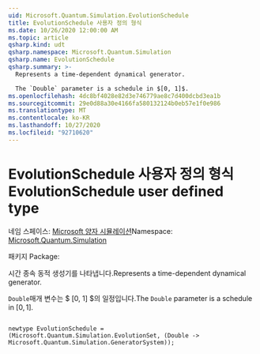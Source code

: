 ```yaml
---
uid: Microsoft.Quantum.Simulation.EvolutionSchedule
title: EvolutionSchedule 사용자 정의 형식
ms.date: 10/26/2020 12:00:00 AM
ms.topic: article
qsharp.kind: udt
qsharp.namespace: Microsoft.Quantum.Simulation
qsharp.name: EvolutionSchedule
qsharp.summary: >-
  Represents a time-dependent dynamical generator.

  The `Double` parameter is a schedule in $[0, 1]$.
ms.openlocfilehash: 4dc8bf4028e82d3e746779ae8c7d400dcbd3ea1b
ms.sourcegitcommit: 29e0d88a30e4166fa580132124b0eb57e1f0e986
ms.translationtype: MT
ms.contentlocale: ko-KR
ms.lasthandoff: 10/27/2020
ms.locfileid: "92710620"
---
```

# <a name="evolutionschedule-user-defined-type"></a><span data-ttu-id="95d39-102">EvolutionSchedule 사용자 정의 형식</span><span class="sxs-lookup"><span data-stu-id="95d39-102">EvolutionSchedule user defined type</span></span>

<span data-ttu-id="95d39-103">네임 스페이스: [Microsoft 양자 시뮬레이션](xref:Microsoft.Quantum.Simulation)</span><span class="sxs-lookup"><span data-stu-id="95d39-103">Namespace: [Microsoft.Quantum.Simulation](xref:Microsoft.Quantum.Simulation)</span></span>

<span data-ttu-id="95d39-104">패키지 [](https://nuget.org/packages/)</span><span class="sxs-lookup"><span data-stu-id="95d39-104">Package: [](https://nuget.org/packages/)</span></span>


<span data-ttu-id="95d39-105">시간 종속 동적 생성기를 나타냅니다.</span><span class="sxs-lookup"><span data-stu-id="95d39-105">Represents a time-dependent dynamical generator.</span></span>

<span data-ttu-id="95d39-106">`Double`매개 변수는 $ [0, 1] $의 일정입니다.</span><span class="sxs-lookup"><span data-stu-id="95d39-106">The `Double` parameter is a schedule in $[0, 1]$.</span></span>

```qsharp

newtype EvolutionSchedule = (Microsoft.Quantum.Simulation.EvolutionSet, (Double -> Microsoft.Quantum.Simulation.GeneratorSystem));
```

